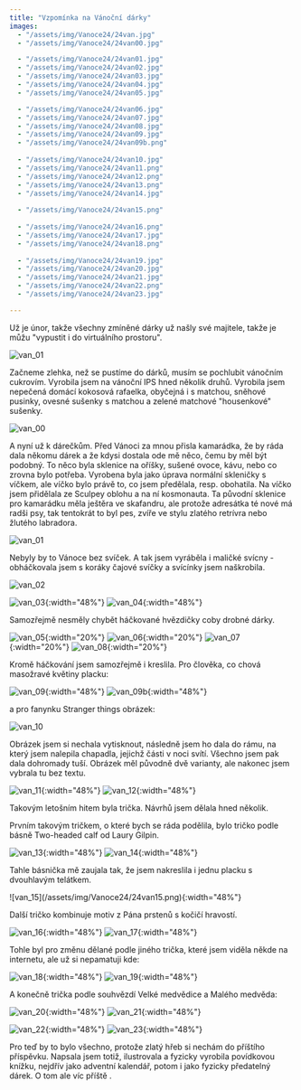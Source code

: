 ```yaml
---
title: "Vzpomínka na Vánoční dárky"
images:
  - "/assets/img/Vanoce24/24van.jpg"
  - "/assets/img/Vanoce24/24van00.jpg"

  - "/assets/img/Vanoce24/24van01.jpg"
  - "/assets/img/Vanoce24/24van02.jpg"
  - "/assets/img/Vanoce24/24van03.jpg"
  - "/assets/img/Vanoce24/24van04.jpg"
  - "/assets/img/Vanoce24/24van05.jpg"

  - "/assets/img/Vanoce24/24van06.jpg"
  - "/assets/img/Vanoce24/24van07.jpg"
  - "/assets/img/Vanoce24/24van08.jpg"
  - "/assets/img/Vanoce24/24van09.jpg"
  - "/assets/img/Vanoce24/24van09b.png"
  
  - "/assets/img/Vanoce24/24van10.jpg"
  - "/assets/img/Vanoce24/24van11.png"
  - "/assets/img/Vanoce24/24van12.png"
  - "/assets/img/Vanoce24/24van13.png"
  - "/assets/img/Vanoce24/24van14.jpg"
    
  - "/assets/img/Vanoce24/24van15.png"
  
  - "/assets/img/Vanoce24/24van16.png"
  - "/assets/img/Vanoce24/24van17.jpg"
  - "/assets/img/Vanoce24/24van18.png"
    
  - "/assets/img/Vanoce24/24van19.jpg"
  - "/assets/img/Vanoce24/24van20.jpg"
  - "/assets/img/Vanoce24/24van21.jpg"
  - "/assets/img/Vanoce24/24van22.png"
  - "/assets/img/Vanoce24/24van23.jpg"

---
```


<!--begin_excerpt-->

Už je únor, takže všechny zmíněné dárky už našly své majitele, takže je můžu "vypustit i do virtuálního prostoru". 

![van_01](/assets/img/Vanoce24/24van.jpg)

<!--end_excerpt-->

Začneme zlehka, než se pustíme do dárků, musím se pochlubit vánočním cukrovím. Vyrobila jsem na vánoční IPS hned několik druhů. Vyrobila jsem nepečená domácí kokosová rafaelka, obyčejná i s matchou, sněhové pusinky, ovesné sušenky s matchou a zelené matchové "housenkové" sušenky. 

![van_00](/assets/img/Vanoce24/24van00.jpg)

A nyní už k dárečkům. Před Vánoci za mnou přisla kamarádka, že by ráda dala někomu dárek a že kdysi dostala ode mě něco, čemu by měl být podobný. To něco byla sklenice na oříšky, sušené ovoce, kávu, nebo co zrovna bylo potřeba. Vyrobena byla jako úprava normální skleničky s víčkem, ale víčko bylo právě to, co jsem předělala, resp. obohatila. Na víčko jsem přidělala ze Sculpey oblohu a na ní kosmonauta. Ta původní sklenice pro kamarádku měla ještěra ve skafandru, ale protože adresátka té nové má radši psy, tak tentokrát to byl pes, zvíře ve stylu zlatého retrívra nebo žlutého labradora. 

![van_01](/assets/img/Vanoce24/24van01.jpg)

Nebyly by to Vánoce bez svíček. A tak jsem vyráběla i maličké svícny - obháčkovala jsem s koráky čajové svíčky a svícínky jsem naškrobila.

![van_02](/assets/img/Vanoce24/24van02.jpg)

![van_03](/assets/img/Vanoce24/24van03.jpg){:width="48%"} ![van_04](/assets/img/Vanoce24/24van04.jpg){:width="48%"}

Samozřejmě nesměly chybět háčkované hvězdičky coby drobné dárky. 

![van_05](/assets/img/Vanoce24/24van05.jpg){:width="20%"} ![van_06](/assets/img/Vanoce24/24van06.jpg){:width="20%"} ![van_07](/assets/img/Vanoce24/24van07.jpg){:width="20%"} ![van_08](/assets/img/Vanoce24/24van08.jpg){:width="20%"}

Kromě háčkování jsem samozřejmě i kreslila. Pro člověka, co chová masožravé květiny placku:

![van_09](/assets/img/Vanoce24/24van09.jpg){:width="48%"} ![van_09b](/assets/img/Vanoce24/24van09b.png){:width="48%"}

a pro fanynku Stranger things obrázek: 

![van_10](/assets/img/Vanoce24/24van10.jpg)

Obrázek jsem si nechala vytisknout, následně jsem ho dala do rámu, na který jsem nalepila chapadla, jejichž části v noci svítí. Všechno jsem pak dala dohromady tuší. Obrázek měl původně dvě varianty, ale nakonec jsem vybrala tu bez textu. 

![van_11](/assets/img/Vanoce24/24van11.png){:width="48%"} ![van_12](/assets/img/Vanoce24/24van12.png){:width="48%"}

Takovým letošním hitem byla trička. Návrhů jsem dělala hned několik. 

Prvním takovým tričkem, o které bych se ráda podělila, bylo tričko podle básně Two-headed calf od Laury Gilpin. 

![van_13](/assets/img/Vanoce24/24van13.png){:width="48%"} ![van_14](/assets/img/Vanoce24/24van14.jpg){:width="48%"}

Tahle básnička mě zaujala tak, že jsem nakreslila i jednu placku s dvouhlavým telátkem. 

<!-- ![van_15](/assets/img/Vanoce24/24van15b.jpg){:width="48%"} --> ![van_15](/assets/img/Vanoce24/24van15.png){:width="48%"}

Další tričko kombinuje motiv z Pána prstenů s kočičí hravostí. 

![van_16](/assets/img/Vanoce24/24van16.png){:width="48%"} ![van_17](/assets/img/Vanoce24/24van17.jpg){:width="48%"}

Tohle byl pro změnu dělané podle jiného trička, které jsem viděla někde na internetu, ale už si nepamatuji kde: 

![van_18](/assets/img/Vanoce24/24van18.png){:width="48%"} ![van_19](/assets/img/Vanoce24/24van19.jpg){:width="48%"}

A konečně trička podle souhvězdí Velké medvědice a Malého medvěda: 

![van_20](/assets/img/Vanoce24/24van20.jpg){:width="48%"} ![van_21](/assets/img/Vanoce24/24van21.jpg){:width="48%"}

![van_22](/assets/img/Vanoce24/24van22.png){:width="48%"} ![van_23](/assets/img/Vanoce24/24van23.jpg){:width="48%"}

Pro teď by to bylo všechno, protože zlatý hřeb si nechám do příštího příspěvku. Napsala jsem totiž, ilustrovala a fyzicky vyrobila povídkovou knížku, nejdřív jako adventní kalendář, potom i jako fyzicky předatelný dárek. 
O tom ale víc příště <!-- [příště](https://matcha1309.github.io/Vanoce02/) -->. 
